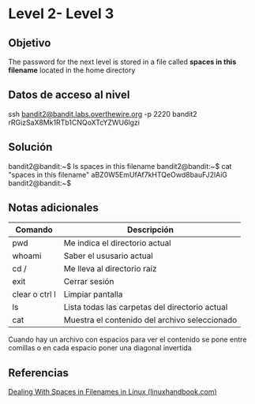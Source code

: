 # Level 2- Level 3
## Objetivo
The password for the next level is stored in a file called **spaces in this filename** located in the home directory
## Datos de acceso al nivel
ssh bandit2@bandit.labs.overthewire.org -p 2220
bandit2
rRGizSaX8Mk1RTb1CNQoXTcYZWU6lgzi
## Solución
bandit2@bandit:~$ ls
spaces in this filename
bandit2@bandit:~$ cat "spaces in this filename"
aBZ0W5EmUfAf7kHTQeOwd8bauFJ2lAiG
bandit2@bandit:~$
## Notas adicionales
|**Comando**|**Descripción**|
|---|---|
|pwd|Me indica el directorio actual|
|whoami|Saber el ususario actual|
|cd /|Me lleva al directorio raíz|
|exit|Cerrar sesión|
|clear o ctrl l|Limpiar pantalla|
|ls|Lista todas las carpetas del directorio actual|
|cat|Muestra el contenido del archivo seleccionado|


Cuando hay un archivo con espacios para ver el contenido se pone entre comillas o en cada espacio poner una diagonal invertida
## Referencias
[Dealing With Spaces in Filenames in Linux (linuxhandbook.com)](https://linuxhandbook.com/filename-spaces-linux/)
